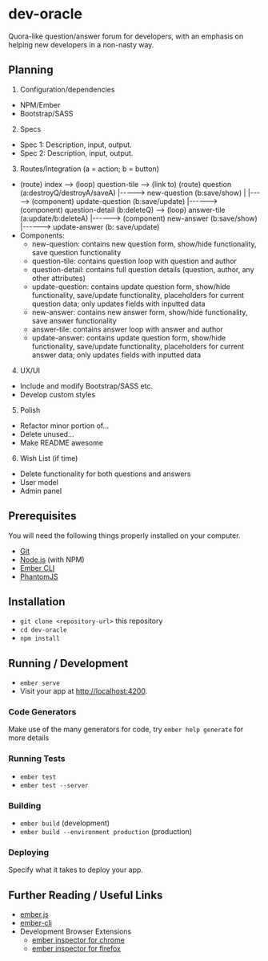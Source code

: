 # dev-oracle

Quora-like question/answer forum for developers, with an emphasis on helping new developers in a non-nasty way.

## Planning

1. Configuration/dependencies
  * NPM/Ember
  * Bootstrap/SASS

2. Specs
  * Spec 1: Description, input, output.
  * Spec 2: Description, input, output.

3. Routes/Integration (a = action; b = button)
  * (route) index --> (loop) question-tile --> (link to) (route) question (a:destroyQ/destroyA/saveA)
      |-----> new-question (b:save/show)        |
                                                |-----> (component) update-question (b:save/update)
                                                |------> (component) question-detail (b:deleteQ) --> (loop) answer-tile (a:update/b:deleteA)
                                                |------> (component) new-answer (b:save/show)         |------> update-answer (b: save/update)
  * Components:
    * new-question: contains new question form, show/hide functionality, save question functionality
    * question-tile: contains question loop with question and author
    * question-detail: contains full question details (question, author, any other attributes)
    * update-question: contains update question form, show/hide functionality, save/update functionality, placeholders for current question data; only updates fields with inputted data
    * new-answer: contains new answer form, show/hide functionality, save answer functionality
    * answer-tile: contains answer loop with answer and author
    * update-answer: contains update question form, show/hide functionality, save/update functionality, placeholders for current answer data; only updates fields with inputted data

4. UX/UI
  * Include and modify Bootstrap/SASS etc.
  * Develop custom styles

5. Polish
  * Refactor minor portion of...
  * Delete unused...
  * Make README awesome

6. Wish List (if time)
  * Delete functionality for both questions and answers
  * User model
  * Admin panel

## Prerequisites

You will need the following things properly installed on your computer.

* [Git](https://git-scm.com/)
* [Node.js](https://nodejs.org/) (with NPM)
* [Ember CLI](https://ember-cli.com/)
* [PhantomJS](http://phantomjs.org/)

## Installation

* `git clone <repository-url>` this repository
* `cd dev-oracle`
* `npm install`

## Running / Development

* `ember serve`
* Visit your app at [http://localhost:4200](http://localhost:4200).

### Code Generators

Make use of the many generators for code, try `ember help generate` for more details

### Running Tests

* `ember test`
* `ember test --server`

### Building

* `ember build` (development)
* `ember build --environment production` (production)

### Deploying

Specify what it takes to deploy your app.

## Further Reading / Useful Links

* [ember.js](http://emberjs.com/)
* [ember-cli](https://ember-cli.com/)
* Development Browser Extensions
  * [ember inspector for chrome](https://chrome.google.com/webstore/detail/ember-inspector/bmdblncegkenkacieihfhpjfppoconhi)
  * [ember inspector for firefox](https://addons.mozilla.org/en-US/firefox/addon/ember-inspector/)
